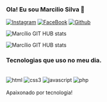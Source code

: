 ### Ola! Eu sou Marcilio Silva 👋
[![Instagram](	https://img.shields.io/badge/Instagram-E4405F?style=for-the-badge&logo=instagram&logoColor=white)](https://www.instagram.com/marciliosilva.mg/)
[![FaceBook](https://img.shields.io/badge/Facebook-1877F2?style=for-the-badge&logo=facebook&logoColor=white)](https://www.facebook.com/jay.marcilio)
[![Github](https://img.shields.io/badge/GitHub-100000?style=for-the-badge&logo=github&logoColor=white)](https://github.com/jaymarcilio)

![Marcílio GIT HUB stats](https://github-readme-stats.vercel.app/api?username=jaymarcilio&theme=onedark)

![Marcílio GIT HUB stats](	https://github-readme-stats.vercel.app/api/top-langs/?username=jaymarcilio&theme=onedark)

### Tecnologias que uso no meu dia.

<div style=" inline_block"><br>
 <img align="center" alt="html"	src="https://img.shields.io/badge/HTML5-E34F26?style=for-the-badge&logo=html5&logoColor=white">
  <img align="center" alt="css3"	src="https://img.shields.io/badge/CSS-239120?&style=for-the-badge&logo=css3&logoColor=white">
<img align="center" alt="javascript"	src="https://img.shields.io/badge/JavaScript-F7DF1E?style=for-the-badge&logo=javascript&logoColor=black">

 <img align="center" alt="php"	src="https://img.shields.io/badge/PHP-777BB4?style=for-the-badge&logo=php&logoColor=white">

 
</div><br>
Apaixonado por tecnologia! 
